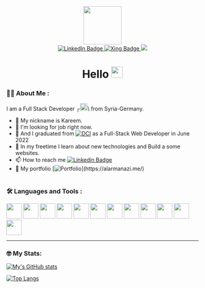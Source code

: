 <div id="header" align="center">
   <img src="https://media.giphy.com/media/M9gbBd9nbDrOTu1Mqx/giphy.gif" width="100"/> 
	<!-- <img src='https://media.giphy.com/media/Y0uU6oq3hJ1Gu2Er1q/giphy.gif' width='100' /> -->
 	<!-- <img src='https://media.giphy.com/media/kEWaYdvMwTIduesqGe/giphy.gif' width='100' /> -->
 	<!--<img src='https://media.giphy.com/media/jdPMeyv9rn0hZHh8n9/giphy.gif' width='100' /> -->
	

  <div id="badges" >
  <a href="https://www.linkedin.com/in/abdulkarim-alarmanazi/" target="_blank">
  <img src="https://img.shields.io/badge/LinkedIn-blue?style=for-the-badge&logo=linkedin" alt="LinkedIn Badge"/>
  </a>
  <a href="https://www.xing.com/profile/Abdulkarim_Alarmanazi"  target="_blank">
    <img src="https://img.shields.io/badge/Xing-green?style=for-the-badge&logo=xing" alt="Xing Badge"/>

  </a>
    <a href='https://alarmanazi.me/'  >
  <img src='https://img.shields.io/badge/Portfolio-151515?style=for-the-badge&logo=Portfolio' />
</a>
</div>
  <img src="https://komarev.com/ghpvc/?username=kemdev&style=flat-square&color=blue" alt=""/>
  <div>
  
  
  </div>
  
<h1>
  Hello
<img src="https://media.giphy.com/media/hvRJCLFzcasrR4ia7z/giphy.gif" width="30"/>
</h1>
	
</div>






### 👨‍💻 About Me :
I am a Full Stack Developer ┌<img src="https://media.giphy.com/media/7FgozREBtahrxYNsYN/giphy.gif" width="20" >\ from Syria-Germany.
- 📌 My nickname is Kareem.
- 👀 I'm looking for job right now.
- 🌱 And I graduated from [![DCI](https://coursereport-production.imgix.net/uploads/school/logo/612/original/DCI__logo_wordmark_blue.png?w=40&h=40&dpr=2&q=50)](https://digitalcareerinstitute.org/courses/web-development-course#:~:text=and%20modern%20CSS-,Frameworks,-.) as a Full-Stack Web Developer in June 2022
- 💞️ In my freetime I learn about new technologies and Build a some websites.
- 📫 How to reach me [![Linkedin Badge](https://img.shields.io/badge/-kareem-blue?style=flat&logo=Linkedin&logoColor=white)](https://www.linkedin.com/in/abdulkarim-alarmanazi/)
- 💼 My portfolio [![Portfolio ](https://img.shields.io/badge/Portfolio-151515?style=for-the-badge&logo=Portfolio')](https://alarmanazi.me/)


<h1 />

### 🛠️ Languages and Tools :

<div  height='40'>
  <img src="https://cdn.jsdelivr.net/gh/devicons/devicon/icons/react/react-original-wordmark.svg" width="40" />
<img src="https://cdn.jsdelivr.net/gh/devicons/devicon/icons/html5/html5-plain.svg"  width='40'/>
<img src="https://cdn.jsdelivr.net/gh/devicons/devicon/icons/css3/css3-plain-wordmark.svg" width='40' />
<img src="https://cdn.jsdelivr.net/gh/devicons/devicon/icons/sass/sass-original.svg" width="40" />


<img src="https://cdn.jsdelivr.net/gh/devicons/devicon/icons/javascript/javascript-plain.svg" width="40" />
<img src="https://cdn.jsdelivr.net/gh/devicons/devicon/icons/java/java-original-wordmark.svg"  width='40'/>
          
<img src="https://cdn.jsdelivr.net/gh/devicons/devicon/icons/mongodb/mongodb-plain-wordmark.svg" width='40' />



  
<img src="https://cdn.jsdelivr.net/gh/devicons/devicon/icons/bootstrap/bootstrap-plain-wordmark.svg" width="40" />
<img src="https://cdn.jsdelivr.net/gh/devicons/devicon/icons/materialui/materialui-plain.svg" width="40" />
  
 <img src="https://cdn.jsdelivr.net/gh/devicons/devicon/icons/threejs/threejs-original-wordmark.svg" width='40'/>
<img src="https://cdn.jsdelivr.net/gh/devicons/devicon/icons/express/express-original-wordmark.svg" width='40'/>
<img src="https://cdn.jsdelivr.net/gh/devicons/devicon/icons/nodejs/nodejs-original-wordmark.svg" width="40" />

---
### 🤓 My Stats:
 <div>
   
[![My's GitHub stats](https://github-readme-stats.vercel.app/api?username=kemdev&show_icons=true&theme=github_dark&hide_border=true&icon_color=fff&title_color=fff&hide_title=true)](#)
   
</div>
  
<div>
  
[![Top Langs](https://github-readme-stats.vercel.app/api/top-langs/?username=kemdev&show_icons=true&layout=compact&theme=github_dark&hide_border=true&icon_color=fff&title_color=fff)](#)
  
</div>
 <h1 /> 
